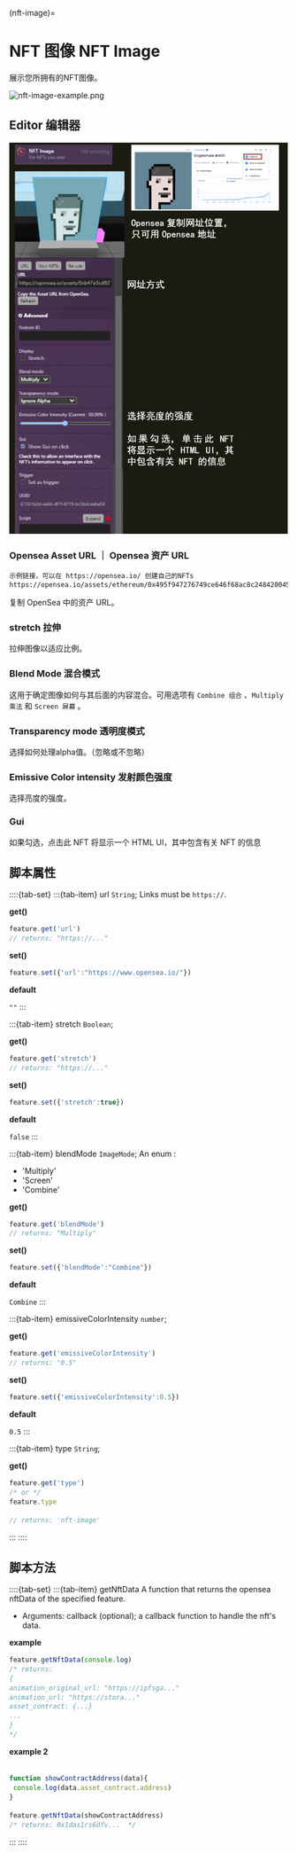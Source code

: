 (nft-image)=
# NFT 图像 NFT Image 

展示您所拥有的NFT图像。

![nft-image-example.png](https://wiki.cryptovoxels.com/nft-image-example.png)

## Editor 编辑器

![nft_image_editor](../../_static/img/Features/nft_image_editor.png)

### Opensea Asset URL ｜ Opensea 资产 URL

```{note}
示例链接，可以在 https://opensea.io/ 创建自己的NFTs
https://opensea.io/assets/ethereum/0x495f947276749ce646f68ac8c248420045cb7b5e/112862529825773578657241264150888633317941584966682201326871688929680778330122/
```

复制 OpenSea 中的资产 URL。

### stretch 拉伸

拉伸图像以适应比例。

### Blend Mode 混合模式

这用于确定图像如何与其后面的内容混合。可用选项有 `Combine 组合` 、`Multiply 乘法` 和 `Screen 屏幕` 。

### Transparency mode 透明度模式

选择如何处理alpha值。（忽略或不忽略）

### Emissive Color intensity 发射颜色强度

选择亮度的强度。

### Gui

如果勾选，点击此 NFT 将显示一个 HTML UI，其中包含有关 NFT 的信息

## 脚本属性

::::{tab-set}
:::{tab-item} url
`String`; Links must be `https://`.

**get()**

```js
feature.get('url')
// returns: "https://..."
```

**set()**

```js
feature.set({'url':"https://www.opensea.io/"})
```

**default**

`""`
:::

:::{tab-item} stretch
`Boolean`; 

**get()**

```js
feature.get('stretch')
// returns: "https://..."
```

**set()**

```js
feature.set({'stretch':true})
```

**default**

`false`
:::

:::{tab-item} blendMode
`ImageMode`; An enum :
- 'Multiply'
- 'Screen'
- 'Combine'

**get()**

```js
feature.get('blendMode')
// returns: "Multiply"
```

**set()**

```js
feature.set({'blendMode':"Combine"})
```

**default**

`Combine`
:::

:::{tab-item} emissiveColorIntensity
`number`; 

**get()**

```js
feature.get('emissiveColorIntensity')
// returns: "0.5"
```

**set()**

```js
feature.set({'emissiveColorIntensity':0.5})
```

**default**

`0.5`
:::

:::{tab-item} type
`String`;

**get()**

```js
feature.get('type')
/* or */
feature.type

// returns: 'nft-image'
```
:::
::::

## 脚本方法

::::{tab-set}
:::{tab-item} getNftData
A function that returns the opensea nftData of the specified feature.

- Arguments: callback (optional); a callback function to handle the nft's data.

**example**

```js
feature.getNftData(console.log)
/* returns: 
{
animation_original_url: "https://ipfsga..."
animation_url: "https://stora..."
asset_contract: {...}
...
}
*/
```

**example 2**

```js

function showContractAddress(data){
 console.log(data.asset_contract.address) 
}

feature.getNftData(showContractAddress)
/* returns: 0x1das1rs6dfv...  */

```
:::
::::

